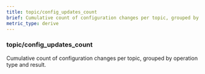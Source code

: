 ```yaml
---
title: topic/config_updates_count
brief: Cumulative count of configuration changes per topic, grouped by operation type and result.
metric_type: derive
---
```

### topic/config_updates_count

Cumulative count of configuration changes per topic, grouped by operation type and result.